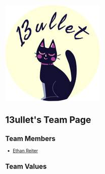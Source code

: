 ![Our logo](./branding/13bullet_logo.png)
# 13ullet's Team Page

## Team Members
* [Ethan Reiter](https://dino-inc.github.io/CSE110Lab1/)

## Team Values
